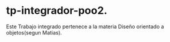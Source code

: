 # tp-integrador-poo2.
Este Trabajo integrado pertenece a la materia Diseño orientado a objetos(segun Matias).
